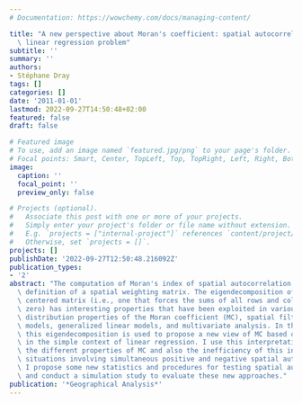 ```yaml
---
# Documentation: https://wowchemy.com/docs/managing-content/

title: "A new perspective about Moran's coefficient: spatial autocorrelation as a\
  \ linear regression problem"
subtitle: ''
summary: ''
authors:
- Stéphane Dray
tags: []
categories: []
date: '2011-01-01'
lastmod: 2022-09-27T14:50:48+02:00
featured: false
draft: false

# Featured image
# To use, add an image named `featured.jpg/png` to your page's folder.
# Focal points: Smart, Center, TopLeft, Top, TopRight, Left, Right, BottomLeft, Bottom, BottomRight.
image:
  caption: ''
  focal_point: ''
  preview_only: false

# Projects (optional).
#   Associate this post with one or more of your projects.
#   Simply enter your project's folder or file name without extension.
#   E.g. `projects = ["internal-project"]` references `content/project/deep-learning/index.md`.
#   Otherwise, set `projects = []`.
projects: []
publishDate: '2022-09-27T12:50:48.216092Z'
publication_types:
- '2'
abstract: "The computation of Moran's index of spatial autocorrelation requires the\
  \ definition of a spatial weighting matrix. The eigendecomposition of this doubly\
  \ centered matrix (i.e., one that forces the sums of all rows and columns to equal\
  \ zero) has interesting properties that have been exploited in various contexts:\
  \ distribution properties of the Moran coefficient (MC), spatial filtering in linear\
  \ models, generalized linear models, and multivariate analysis. In this article,\
  \ this eigendecomposition is used to propose a new view of MC based on its interpretation\
  \ in the simple context of linear regression. I use this interpretation to demonstrate\
  \ the different properties of MC and also the inefficiency of this index in some\
  \ situations involving simultaneous positive and negative spatial autocorrelation.\
  \ I propose some new statistics and procedures for testing spatial autocorrelation,\
  \ and conduct a simulation study to evaluate these new approaches."
publication: '*Geographical Analysis*'
---
```

